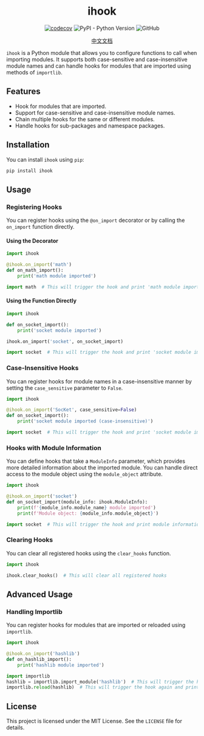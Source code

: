 <h1 align="center">ihook</h1>

<div align="center">

[![codecov](https://codecov.io/github/JezaChen/ihook/graph/badge.svg?token=DN5JNB0KIK)](https://codecov.io/github/JezaChen/ihook)
![PyPI - Python Version](https://img.shields.io/pypi/pyversions/ihook?style=flat-square)
![GitHub](https://img.shields.io/github/license/jezachen/ihook)

[中文文档](https://github.com/JezaChen/mumu-notion/blob/master/README_zh.md)

</div>

`ihook` is a Python module that allows you to configure functions to call when importing modules.
It supports both case-sensitive and case-insensitive module names and can handle hooks for modules that are imported using methods of  `importlib`.

## Features

- Hook for modules that are imported.
- Support for case-sensitive and case-insensitive module names.
- Chain multiple hooks for the same or different modules.
- Handle hooks for sub-packages and namespace packages.

## Installation

You can install `ihook` using `pip`:

```sh
pip install ihook
```

## Usage

### Registering Hooks

You can register hooks using the `@on_import` decorator or by calling the `on_import` function directly.

#### Using the Decorator

```python
import ihook

@ihook.on_import('math')
def on_math_import():
    print('math module imported')

import math  # This will trigger the hook and print 'math module imported'
```

#### Using the Function Directly

```python
import ihook

def on_socket_import():
    print('socket module imported')

ihook.on_import('socket', on_socket_import)

import socket  # This will trigger the hook and print 'socket module imported'
```

### Case-Insensitive Hooks

You can register hooks for module names in a case-insensitive manner by setting the `case_sensitive` parameter to `False`.

```python
import ihook

@ihook.on_import('SocKet', case_sensitive=False)
def on_socket_import():
    print('socket module imported (case-insensitive)')

import socket  # This will trigger the hook and print 'socket module imported (case-insensitive)'
```

### Hooks with Module Information

You can define hooks that take a `ModuleInfo` parameter, which provides more detailed information about the imported module.
You can handle direct access to the module object using the `module_object` attribute.

```python
import ihook

@ihook.on_import('socket')
def on_socket_import(module_info: ihook.ModuleInfo):
    print(f'{module_info.module_name} module imported')
    print(f'Module object: {module_info.module_object}')

import socket  # This will trigger the hook and print module information
```

### Clearing Hooks

You can clear all registered hooks using the `clear_hooks` function.

```python
import ihook

ihook.clear_hooks()  # This will clear all registered hooks
```

## Advanced Usage

### Handling Importlib

You can register hooks for modules that are imported or reloaded using `importlib`.

```python
import ihook

@ihook.on_import('hashlib')
def on_hashlib_import():
    print('hashlib module imported')

import importlib
hashlib = importlib.import_module('hashlib')  # This will trigger the hook and print 'hashlib module imported'
importlib.reload(hashlib)  # This will trigger the hook again and print 'hashlib module imported'
```

## License

This project is licensed under the MIT License. See the `LICENSE` file for details.
